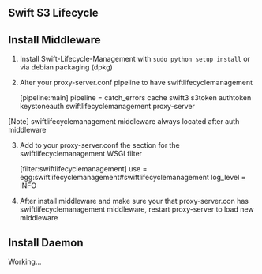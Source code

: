 Swift S3 Lifecycle
------

Install Middleware
-------

1) Install Swift-Lifecycle-Management with ``sudo python setup install`` or via debian packaging (dpkg)

2) Alter your proxy-server.conf pipeline to have swiftlifecyclemanagement
  
    [pipeline:main]
    pipeline = catch_errors cache swift3 s3token authtoken keystoneauth swiftlifecyclemanagement proxy-server
  
  [Note] swiftlifecyclemanagement middleware always located after auth middleware

3) Add to your proxy-server.conf the section for the swiftlifecyclemanagement WSGI filter

    [filter:swiftlifecyclemanagement]
    use = egg:swiftlifecyclemanagement#swiftlifecyclemanagement
    log_level = INFO
  
4) After install middleware and make sure your that proxy-server.con has swiftlifecyclemanagement middleware, restart proxy-server to load new middleware
  
Install Daemon
-------
Working...
